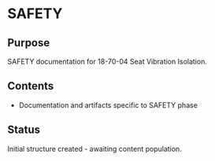 # SAFETY

## Purpose
SAFETY documentation for 18-70-04 Seat Vibration Isolation.

## Contents
- Documentation and artifacts specific to SAFETY phase

## Status
Initial structure created - awaiting content population.
